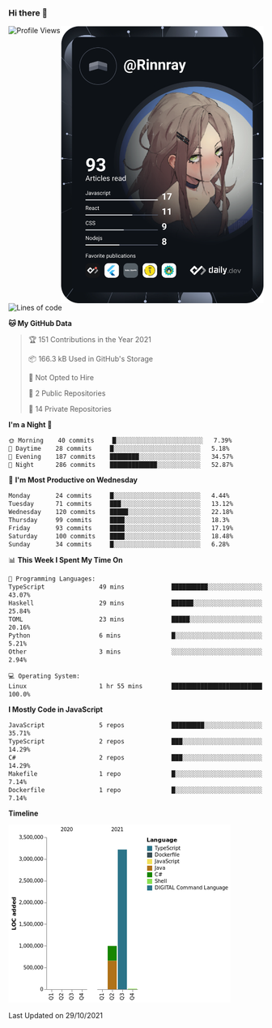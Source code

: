 ### Hi there 👋

<div align="left">
 <a href="https://app.daily.dev/Rinnray">
   <img 
        align="right"
        src="https://github.com/Rinnray/Rinnray/blob/main/devcard.svg" 
        width="400" 
        alt="Rinnray's Dev Card"/>
 </a>
</div>




<!--START_SECTION:waka-->
![Profile Views](http://img.shields.io/badge/Profile%20Views-1-blue)

![Lines of code](https://img.shields.io/badge/From%20Hello%20World%20I%27ve%20Written-4.2%20million%20lines%20of%20code-blue)

**🐱 My GitHub Data** 

> 🏆 151 Contributions in the Year 2021
 > 
> 📦 166.3 kB Used in GitHub's Storage 
 > 
> 🚫 Not Opted to Hire
 > 
> 📜 2 Public Repositories 
 > 
> 🔑 14 Private Repositories  
 > 
**I'm a Night 🦉** 

```text
🌞 Morning    40 commits     █░░░░░░░░░░░░░░░░░░░░░░░░   7.39% 
🌆 Daytime    28 commits     █░░░░░░░░░░░░░░░░░░░░░░░░   5.18% 
🌃 Evening    187 commits    ████████░░░░░░░░░░░░░░░░░   34.57% 
🌙 Night      286 commits    █████████████░░░░░░░░░░░░   52.87%

```
📅 **I'm Most Productive on Wednesday** 

```text
Monday       24 commits     █░░░░░░░░░░░░░░░░░░░░░░░░   4.44% 
Tuesday      71 commits     ███░░░░░░░░░░░░░░░░░░░░░░   13.12% 
Wednesday    120 commits    █████░░░░░░░░░░░░░░░░░░░░   22.18% 
Thursday     99 commits     ████░░░░░░░░░░░░░░░░░░░░░   18.3% 
Friday       93 commits     ████░░░░░░░░░░░░░░░░░░░░░   17.19% 
Saturday     100 commits    ████░░░░░░░░░░░░░░░░░░░░░   18.48% 
Sunday       34 commits     █░░░░░░░░░░░░░░░░░░░░░░░░   6.28%

```


📊 **This Week I Spent My Time On** 

```text
💬 Programming Languages: 
TypeScript               49 mins             ██████████░░░░░░░░░░░░░░░   43.07% 
Haskell                  29 mins             ██████░░░░░░░░░░░░░░░░░░░   25.84% 
TOML                     23 mins             █████░░░░░░░░░░░░░░░░░░░░   20.16% 
Python                   6 mins              █░░░░░░░░░░░░░░░░░░░░░░░░   5.21% 
Other                    3 mins              ░░░░░░░░░░░░░░░░░░░░░░░░░   2.94%

💻 Operating System: 
Linux                    1 hr 55 mins        █████████████████████████   100.0%

```

**I Mostly Code in JavaScript** 

```text
JavaScript               5 repos             █████████░░░░░░░░░░░░░░░░   35.71% 
TypeScript               2 repos             ███░░░░░░░░░░░░░░░░░░░░░░   14.29% 
C#                       2 repos             ███░░░░░░░░░░░░░░░░░░░░░░   14.29% 
Makefile                 1 repo              █░░░░░░░░░░░░░░░░░░░░░░░░   7.14% 
Dockerfile               1 repo              █░░░░░░░░░░░░░░░░░░░░░░░░   7.14%

```


**Timeline**

![Chart not found](https://raw.githubusercontent.com/Rinnray/Rinnray/main/charts/bar_graph.png) 


 Last Updated on 29/10/2021
<!--END_SECTION:waka-->


<!--
**Rinnray/Rinnray** is a ✨ _special_ ✨ repository because its `README.md` (this file) appears on your GitHub profile.

Here are some ideas to get you started:

- 🔭 I’m currently working on ...
- 🌱 I’m currently learning ...
- 👯 I’m looking to collaborate on ...
- 🤔 I’m looking for help with ...
- 💬 Ask me about ...
- 📫 How to reach me: ...
- 😄 Pronouns: ...
- ⚡ Fun fact: ...
-->
